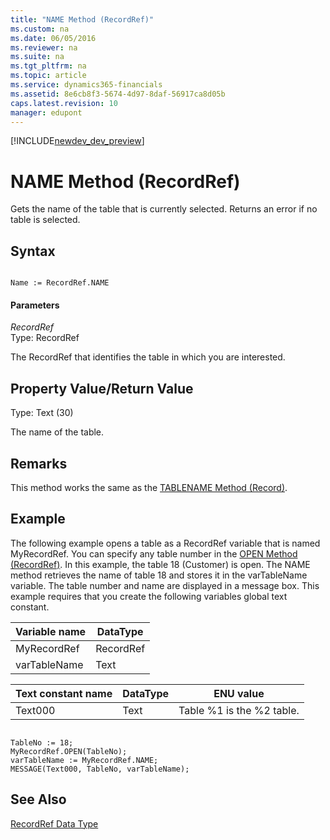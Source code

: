 ```yaml
---
title: "NAME Method (RecordRef)"
ms.custom: na
ms.date: 06/05/2016
ms.reviewer: na
ms.suite: na
ms.tgt_pltfrm: na
ms.topic: article
ms.service: dynamics365-financials
ms.assetid: 8e6cb8f3-5674-4d97-8daf-56917ca8d05b
caps.latest.revision: 10
manager: edupont
---
```


[!INCLUDE[newdev_dev_preview](../includes/newdev_dev_preview.md)]

# NAME Method (RecordRef)
Gets the name of the table that is currently selected. Returns an error if no table is selected.  
  
## Syntax  
  
```  
  
Name := RecordRef.NAME  
```  
  
#### Parameters  
 *RecordRef*  
 Type: RecordRef  
  
 The RecordRef that identifies the table in which you are interested.  
  
## Property Value/Return Value  
 Type: Text \(30\)  
  
 The name of the table.  
  
## Remarks  
 This method works the same as the [TABLENAME Method \(Record\)](devenv-TABLENAME-Method-Record.md).  
  
## Example  
 The following example opens a table as a RecordRef variable that is named MyRecordRef. You can specify any table number in the [OPEN Method \(RecordRef\)](devenv-OPEN-Method-RecordRef.md). In this example, the table 18 \(Customer\) is open. The NAME method retrieves the name of table 18 and stores it in the varTableName variable. The table number and name are displayed in a message box. This example requires that you create the following variables global text constant.  
  
|Variable name|DataType|  
|-------------------|--------------|  
|MyRecordRef|RecordRef|  
|varTableName|Text|  
  
|Text constant name|DataType|ENU value|  
|------------------------|--------------|---------------|  
|Text000|Text|Table %1 is the %2 table.|  
  
```  
  
TableNo := 18;  
MyRecordRef.OPEN(TableNo);  
varTableName := MyRecordRef.NAME;  
MESSAGE(Text000, TableNo, varTableName);  
```  
  
## See Also  
 [RecordRef Data Type](../datatypes/devenv-RecordRef-Data-Type.md)